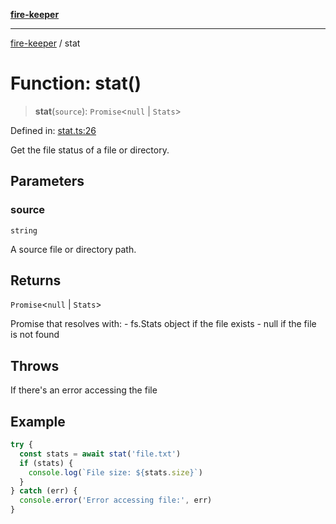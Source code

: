 [**fire-keeper**](../README.md)

***

[fire-keeper](../README.md) / stat

# Function: stat()

> **stat**(`source`): `Promise`\<`null` \| `Stats`\>

Defined in: [stat.ts:26](https://github.com/phonowell/fire-keeper/blob/862cc844119f7a539be35ffaeee5bfb3fdb4b3cd/src/stat.ts#L26)

Get the file status of a file or directory.

## Parameters

### source

`string`

A source file or directory path.

## Returns

`Promise`\<`null` \| `Stats`\>

Promise that resolves with:
         - fs.Stats object if the file exists
         - null if the file is not found

## Throws

If there's an error accessing the file

## Example

```typescript
try {
  const stats = await stat('file.txt')
  if (stats) {
    console.log(`File size: ${stats.size}`)
  }
} catch (err) {
  console.error('Error accessing file:', err)
}
```
